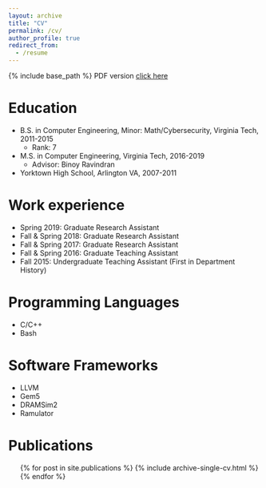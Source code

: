 ```yaml
---
layout: archive
title: "CV"
permalink: /cv/
author_profile: true
redirect_from:
  - /resume
---
```


{% include base_path %}
PDF version [click here](../files/Yihan_Pang_CV_fix.pdf)

Education
======
* B.S. in Computer Engineering, Minor: Math/Cybersecurity, Virginia Tech, 2011-2015
    * Rank: 7
* M.S. in Computer Engineering, Virginia Tech, 2016-2019 
    * Advisor: Binoy Ravindran
* Yorktown High School, Arlington VA, 2007-2011

Work experience
======
* Spring 2019: Graduate Research Assistant
* Fall & Spring 2018: Graduate Research Assistant
* Fall & Spring 2017: Graduate Research Assistant
* Fall & Spring 2016: Graduate Teaching Assistant
* Fall 2015: Undergraduate Teaching Assistant (First in Department History)
  
Programming Languages
======
* C/C++
* Bash

Software Frameworks
======
* LLVM
* Gem5
* DRAMSim2
* Ramulator

Publications
======
  <ul>{% for post in site.publications %}
    {% include archive-single-cv.html %}
  {% endfor %}</ul>
  
